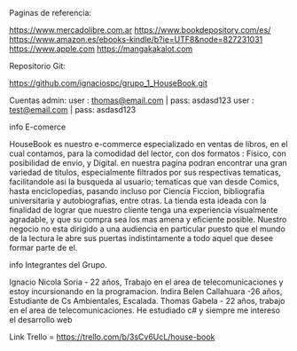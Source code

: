 Paginas de referencia:

https://www.mercadolibre.com.ar
https://www.bookdepository.com/es/
https://www.amazon.es/ebooks-kindle/b?ie=UTF8&node=827231031
https://www.apple.com
https://mangakakalot.com

Repositorio Git:

https://github.com/ignaciospc/grupo_1_HouseBook.git

Cuentas admin:
user : thomas@email.com | pass: asdasd123
user : test@email.com   | pass: asdasd123

info E-comerce

HouseBook es nuestro e-commerce especializado en ventas de libros, en el cual contamos, para la comodidad del lector, 
con dos formatos : Fisico, con posibilidad de envio, y Digital. 
en nuestra pagina podran encontrar una gran variedad de titulos, especialmente filtrados por sus respectivas tematicas, facilitandole asi la busqueda al usuario; tematicas 
que van desde Comics, hasta enciclopedias, pasando incluso por Ciencia Ficcion, bibliografia universitaria y autobiografias, entre otras.
La tienda esta ideada con la finalidad de lograr que nuestro cliente tenga una experiencia visualmente agradable, y que su compra sea los mas amena y eficiente posible.
Nuestro negocio no esta dirigido a una audiencia en particular puesto que el mundo de la lectura le abre sus puertas indistintamente a todo aquel que desee formar parte de el.

info Integrantes del Grupo.

Ignacio Nicola Soria - 22 años, Trabajo en el area de telecomunicaciones y estoy incursionando en la programacion.
Indira Belen Callahuara -26 años, Estudiante de Cs Ambientales, Escalada.
Thomas Gabela - 22 años, trabajo en el area de telecomunicaciones. He estudiado c# y siempre me intereso el desarrollo web



Link Trello = https://trello.com/b/3sCv6UcL/house-book	



 







